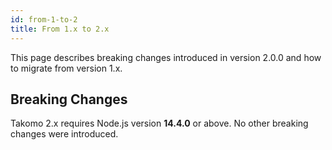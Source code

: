 ```yaml
---
id: from-1-to-2
title: From 1.x to 2.x
---
```


This page describes breaking changes introduced in version 2.0.0 and how to migrate from version 1.x.

## Breaking Changes

Takomo 2.x requires Node.js version **14.4.0** or above. No other breaking changes were introduced.

